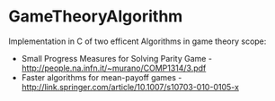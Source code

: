 # GameTheoryAlgorithm
Implementation in C of two efficent Algorithms in game theory scope:
- Small Progress Measures for Solving Parity Game - http://people.na.infn.it/~murano/COMP1314/3.pdf
- Faster algorithms for mean-payoff games - http://link.springer.com/article/10.1007/s10703-010-0105-x
